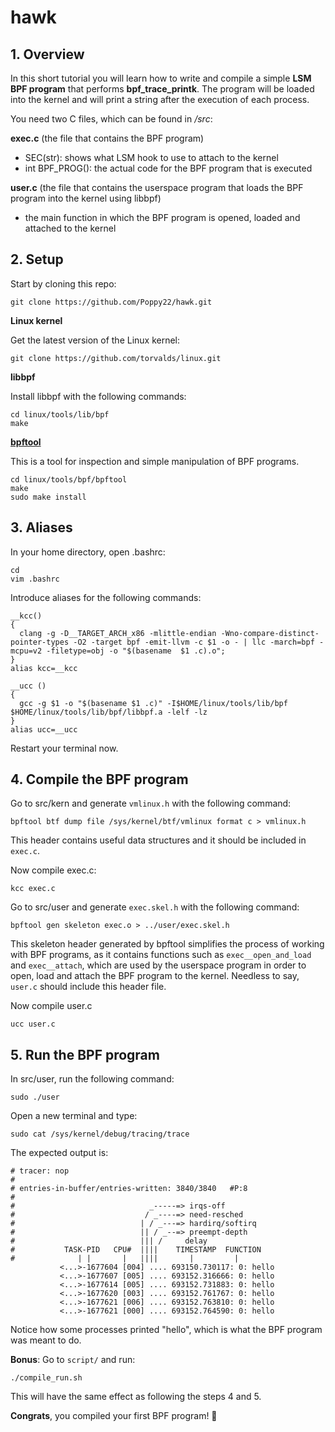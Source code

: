 # hawk

## 1. Overview

In this short tutorial you will learn how to write and compile a simple **LSM BPF program** that performs **bpf_trace_printk**. The program will be loaded into the kernel and will print a string after the execution of each process.

You need two C files, which can be found in */src*:

**exec.c** (the file that contains the BPF program)
- SEC(str): shows what LSM hook to use to attach to the kernel
- int BPF_PROG(): the actual code for the BPF program that is executed

**user.c** (the file that contains the userspace program that loads the BPF program into the kernel using libbpf)
- the main function in which the BPF program is opened, loaded and attached to the kernel

## 2. Setup

Start by cloning this repo:
```
git clone https://github.com/Poppy22/hawk.git
```

**Linux kernel**

Get the latest version of the Linux kernel:
```
git clone https://github.com/torvalds/linux.git
```

**libbpf**

Install libbpf with the following commands:
```
cd linux/tools/lib/bpf
make
```

**[bpftool](https://www.mankier.com/8/bpftool)**

This is a tool for inspection and simple manipulation of BPF programs.
```
cd linux/tools/bpf/bpftool
make
sudo make install
```

## 3. Aliases

In your home directory, open .bashrc:
```
cd
vim .bashrc
```

Introduce aliases for the following commands:
```
__kcc()
{
  clang -g -D__TARGET_ARCH_x86 -mlittle-endian -Wno-compare-distinct-pointer-types -O2 -target bpf -emit-llvm -c $1 -o - | llc -march=bpf -mcpu=v2 -filetype=obj -o "$(basename  $1 .c).o";
}
alias kcc=__kcc

__ucc ()
{
  gcc -g $1 -o "$(basename $1 .c)" -I$HOME/linux/tools/lib/bpf  $HOME/linux/tools/lib/bpf/libbpf.a -lelf -lz
}
alias ucc=__ucc
```
Restart your terminal now.

## 4. Compile the BPF program

Go to src/kern and generate `vmlinux.h` with the following command:
```
bpftool btf dump file /sys/kernel/btf/vmlinux format c > vmlinux.h
```
This header contains useful data structures and it should be included in `exec.c`.

Now compile exec.c:
```
kcc exec.c
```

Go to src/user and generate `exec.skel.h` with the following command:
```
bpftool gen skeleton exec.o > ../user/exec.skel.h
```
This skeleton header generated by bpftool simplifies the process of working with BPF programs, as it contains functions such as `exec__open_and_load` and `exec__attach`, which are used by the userspace program in order to open, load and attach the BPF program to the kernel. Needless to say, `user.c` should include this header file.

Now compile user.c
```
ucc user.c
```

## 5. Run the BPF program
In src/user, run the following command:
```
sudo ./user
```

Open a new terminal and type:
```
sudo cat /sys/kernel/debug/tracing/trace
```
The expected output is:
```
# tracer: nop
#
# entries-in-buffer/entries-written: 3840/3840   #P:8
#
#                              _-----=> irqs-off
#                             / _----=> need-resched
#                            | / _---=> hardirq/softirq
#                            || / _--=> preempt-depth
#                            ||| /     delay
#           TASK-PID   CPU#  ||||    TIMESTAMP  FUNCTION
#              | |       |   ||||       |         |
           <...>-1677604 [004] .... 693150.730117: 0: hello
           <...>-1677607 [005] .... 693152.316666: 0: hello
           <...>-1677614 [005] .... 693152.731883: 0: hello
           <...>-1677620 [003] .... 693152.761767: 0: hello
           <...>-1677621 [006] .... 693152.763810: 0: hello
           <...>-1677621 [000] .... 693152.764590: 0: hello
 ```

 Notice how some processes printed "hello", which is what the BPF program was meant to do.

 **Bonus**:
 Go to `script/` and run:
 ```
 ./compile_run.sh
 ```
This will have the same effect as following the steps 4 and 5.

 **Congrats**, you compiled your first BPF program! 🎉

